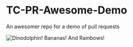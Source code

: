 # TC-PR-Awesome-Demo
An awesomer repo for a demo of pull requests

![Dinodolphin! Bananas! And Rainbows!](https://i.ytimg.com/vi/bv9YtbGmXM0/maxresdefault.jpg)

